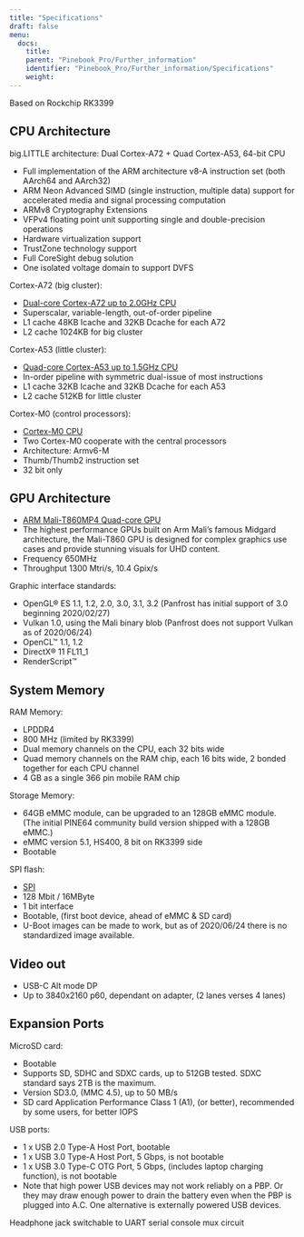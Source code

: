 ```yaml
---
title: "Specifications"
draft: false
menu:
  docs:
    title:
    parent: "Pinebook_Pro/Further_information"
    identifier: "Pinebook_Pro/Further_information/Specifications"
    weight:
---
```


Based on Rockchip RK3399

## CPU Architecture

big.LITTLE architecture: Dual Cortex-A72 + Quad Cortex-A53, 64-bit CPU

* Full implementation of the ARM architecture v8-A instruction set (both AArch64 and AArch32)
* ARM Neon Advanced SIMD (single instruction, multiple data) support for accelerated media and signal processing computation
* ARMv8 Cryptography Extensions
* VFPv4 floating point unit supporting single and double-precision operations
* Hardware virtualization support
* TrustZone technology support
* Full CoreSight debug solution
* One isolated voltage domain to support DVFS

Cortex-A72 (big cluster):

* [Dual-core Cortex-A72 up to 2.0GHz CPU](https://developer.arm.com/products/processors/cortex-a/cortex-a72)
* Superscalar, variable-length, out-of-order pipeline
* L1 cache 48KB Icache and 32KB Dcache for each A72
* L2 cache 1024KB for big cluster

Cortex-A53 (little cluster):

* [Quad-core Cortex-A53 up to 1.5GHz CPU](https://developer.arm.com/products/processors/cortex-a/cortex-a53)
* In-order pipeline with symmetric dual-issue of most instructions
* L1 cache 32KB Icache and 32KB Dcache for each A53
* L2 cache 512KB for little cluster

Cortex-M0 (control processors):

* [Cortex-M0 CPU](https://developer.arm.com/ip-products/processors/cortex-m/cortex-m0)
* Two Cortex-M0 cooperate with the central processors
* Architecture: Armv6-M
* Thumb/Thumb2 instruction set
* 32 bit only

## GPU Architecture

* [ARM Mali-T860MP4 Quad-core GPU](https://developer.arm.com/products/graphics-and-multimedia/mali-gpus/mali-t860-and-mali-t880-gpus)
* The highest performance GPUs built on Arm Mali’s famous Midgard architecture, the Mali-T860 GPU is designed for complex graphics use cases and provide stunning visuals for UHD content.
* Frequency 650MHz
* Throughput 1300 Mtri/s, 10.4 Gpix/s

Graphic interface standards:

* OpenGL® ES 1.1, 1.2, 2.0, 3.0, 3.1, 3.2 (Panfrost has initial support of 3.0 beginning 2020/02/27)
* Vulkan 1.0, using the Mali binary blob (Panfrost does not support Vulkan as of 2020/06/24)
* OpenCL™ 1.1, 1.2
* DirectX® 11 FL11_1
* RenderScript™

## System Memory

RAM Memory:

* LPDDR4
* 800 MHz (limited by RK3399)
* Dual memory channels on the CPU, each 32 bits wide
* Quad memory channels on the RAM chip, each 16 bits wide, 2 bonded together for each CPU channel
* 4 GB as a single 366 pin mobile RAM chip

Storage Memory:

* 64GB eMMC module, can be upgraded to an 128GB eMMC module. (The initial PINE64 community build version shipped with a 128GB eMMC.)
* eMMC version 5.1, HS400, 8 bit on RK3399 side
* Bootable

SPI flash:

* [SPI](/documentation/Pinebook_Pro/Features/SPI)
* 128 Mbit / 16MByte
* 1 bit interface
* Bootable, (first boot device, ahead of eMMC & SD card)
* U-Boot images can be made to work, but as of 2020/06/24 there is no standardized image available.

## Video out

* USB-C Alt mode DP
* Up to 3840x2160 p60, dependant on adapter, (2 lanes verses 4 lanes)

## Expansion Ports

MicroSD card:

* Bootable
* Supports SD, SDHC and SDXC cards, up to 512GB tested. SDXC standard says 2TB is the maximum.
* Version SD3.0, (MMC 4.5), up to 50 MB/s
* SD card Application Performance Class 1 (A1), (or better), recommended by some users, for better IOPS

USB ports:

* 1 x USB 2.0 Type-A Host Port, bootable
* 1 x USB 3.0 Type-A Host Port, 5 Gbps, is not bootable
* 1 x USB 3.0 Type-C OTG Port, 5 Gbps, (includes laptop charging function), is not bootable
* Note that high power USB devices may not work reliably on a PBP. Or they may draw enough power to drain the battery even when the PBP is plugged into A.C. One alternative is externally powered USB devices.

Headphone jack switchable to UART serial console mux circuit
